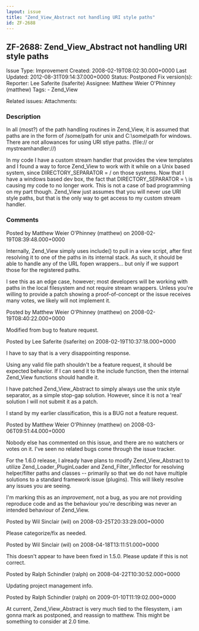 ```yaml
---
layout: issue
title: "Zend_View_Abstract not handling URI style paths"
id: ZF-2688
---
```


ZF-2688: Zend\_View\_Abstract not handling URI style paths
----------------------------------------------------------

 Issue Type: Improvement Created: 2008-02-19T08:02:30.000+0000 Last Updated: 2012-08-31T09:14:37.000+0000 Status: Postponed Fix version(s): 
 Reporter:  Lee Saferite (lsaferite)  Assignee:  Matthew Weier O'Phinney (matthew)  Tags: - Zend\_View
 
 Related issues: 
 Attachments: 
### Description

In all (most?) of the path handling routines in Zend\_View, it is assumed that paths are in the form of /some/path for unix and C:\\some\\path for windows. There are not allowances for using URI stlye paths. (file:// or mystreamhandler://)

In my code I have a custom stream handler that provides the view templates and I found a way to force Zend\_View to work with it while on a Unix based system, since DIRECTORY\_SEPARATOR = / on those systems. Now that I have a windows based dev box, the fact that DIRECTORY\_SEPARATOR = \\ is causing my code to no longer work. This is not a case of bad programming on my part though. Zend\_View just assumes that you will never use URI style paths, but that is the only way to get access to my custom stream handler.

 

 

### Comments

Posted by Matthew Weier O'Phinney (matthew) on 2008-02-19T08:39:48.000+0000

Internally, Zend\_View simply uses include() to pull in a view script, after first resolving it to one of the paths in its internal stack. As such, it should be able to handle any of the URL fopen wrappers... but only if we support those for the registered paths.

I see this as an edge case, however; most developers will be working with paths in the local filesystem and not require stream wrappers. Unless you're willing to provide a patch showing a proof-of-concept or the issue receives many votes, we likely will not implement it.

 

 

Posted by Matthew Weier O'Phinney (matthew) on 2008-02-19T08:40:22.000+0000

Modified from bug to feature request.

 

 

Posted by Lee Saferite (lsaferite) on 2008-02-19T10:37:18.000+0000

I have to say that is a very disappointing response.

Using any valid file path shouldn't be a feature request, it should be expected behavior. If I can send it to the include function, then the internal Zend\_View functions should handle it.

I have patched Zend\_View\_Abstract to simply always use the unix style separator, as a simple stop-gap solution. However, since it is not a 'real' solution I will not submit it as a patch.

I stand by my earlier classification, this is a BUG not a feature request.

 

 

Posted by Matthew Weier O'Phinney (matthew) on 2008-03-06T09:51:44.000+0000

Nobody else has commented on this issue, and there are no watchers or votes on it. I've seen no related bugs come through the issue tracker.

For the 1.6.0 release, I already have plans to modify Zend\_View\_Abstract to utilize Zend\_Loader\_PluginLoader and Zend\_Filter\_Inflector for resolving helper/filter paths and classes -- primarily so that we do not have multiple solutions to a standard framework issue (plugins). This will likely resolve any issues you are seeing.

I'm marking this as an _improvement_, not a bug, as you are not providing reproduce code and as the behaviour you're describing was never an intended behaviour of Zend\_View.

 

 

Posted by Wil Sinclair (wil) on 2008-03-25T20:33:29.000+0000

Please categorize/fix as needed.

 

 

Posted by Wil Sinclair (wil) on 2008-04-18T13:11:51.000+0000

This doesn't appear to have been fixed in 1.5.0. Please update if this is not correct.

 

 

Posted by Ralph Schindler (ralph) on 2008-04-22T10:30:52.000+0000

Updating project management info.

 

 

Posted by Ralph Schindler (ralph) on 2009-01-10T11:19:02.000+0000

At current, Zend\_View\_Abstract is very much tied to the filesystem, i am gonna mark as postponed, and reassign to matthew. This might be something to consider at 2.0 time.

 

 